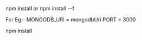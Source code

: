 <!-- For Starting project go with following commands -->

<!-- For Installing Dependencies -->
npm install or npm install --f
<!-- For running project create .env file which includes 2 variables -->
For Eg:-
MONGODB_URI = mongodbUri
PORT = 3000

<!-- For running project run this command -->
npm install
